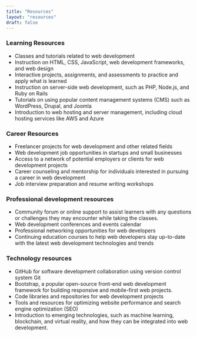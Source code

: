 ```yaml
---
title: "Resources"
layout: "resources"
draft: false
---
```

### Learning Resources
- Classes and tutorials related to web development
- Instruction on HTML, CSS, JavaScript, web development frameworks, and web design
- Interactive projects, assignments, and assessments to practice and apply what is learned
- Instruction on server-side web development, such as PHP, Node.js, and Ruby on Rails
- Tutorials on using popular content management systems (CMS) such as WordPress, Drupal, and Joomla
- Introduction to web hosting and server management, including cloud hosting services like AWS and Azure

### Career Resources
- Freelancer projects for web development and other related fields
- Web development job opportunities in startups and small businesses
- Access to a network of potential employers or clients for web development projects
- Career counseling and mentorship for individuals interested in pursuing a career in web development
- Job interview preparation and resume writing workshops

### Professional development resources
- Community forum or online support to assist learners with any questions or challenges they may encounter while taking the classes.
- Web development conferences and events calendar
- Professional networking opportunities for web developers
- Continuing education courses to help web developers stay up-to-date with the latest web development technologies and trends

### Technology resources
- GitHub for software development collaboration using version control system Git
- Bootstrap, a popular open-source front-end web development framework for building responsive and mobile-first web projects.
- Code libraries and repositories for web development projects
- Tools and resources for optimizing website performance and search engine optimization (SEO)
- Introduction to emerging technologies, such as machine learning, blockchain, and virtual reality, and how they can be integrated into web development.